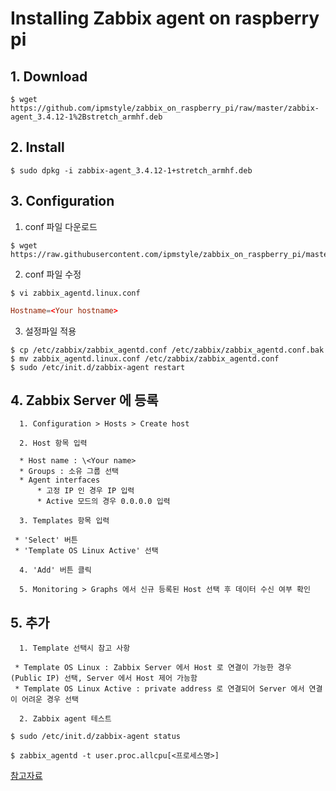 # Installing Zabbix agent on raspberry pi



## 1. Download

  ```Shell
  $ wget https://github.com/ipmstyle/zabbix_on_raspberry_pi/raw/master/zabbix-agent_3.4.12-1%2Bstretch_armhf.deb
  ```

## 2. Install

   ```Shell
   $ sudo dpkg -i zabbix-agent_3.4.12-1+stretch_armhf.deb
   ```

## 3. Configuration

   1) conf 파일 다운로드

   ```Shell
   $ wget https://raw.githubusercontent.com/ipmstyle/zabbix_on_raspberry_pi/master/conf/zabbix_agentd.linux.conf
   ```

   2) conf 파일 수정

   ```Shell
   $ vi zabbix_agentd.linux.conf
   ```


   ```conf
   Hostname=<Your hostname>
   ```

   3) 설정파일 적용

   ```Shell
   $ cp /etc/zabbix/zabbix_agentd.conf /etc/zabbix/zabbix_agentd.conf.bak
   $ mv zabbix_agentd.linux.conf /etc/zabbix/zabbix_agentd.conf
   $ sudo /etc/init.d/zabbix-agent restart
   ```


## 4. Zabbix Server 에 등록

      1. Configuration > Hosts > Create host

      2. Host 항목 입력

      * Host name : \<Your name>
      * Groups : 소유 그룹 선택
      * Agent interfaces
          * 고정 IP 인 경우 IP 입력
          * Active 모드의 경우 0.0.0.0 입력

      3. Templates 항목 입력

     * 'Select' 버튼
     * 'Template OS Linux Active' 선택

      4. 'Add' 버튼 클릭

      5. Monitoring > Graphs 에서 신규 등록된 Host 선택 후 데이터 수신 여부 확인

## 5. 추가

      1. Template 선택시 참고 사항

     * Template OS Linux : Zabbix Server 에서 Host 로 연결이 가능한 경우 (Public IP) 선택, Server 에서 Host 제어 가능함
     * Template OS Linux Active : private address 로 연결되어 Server 에서 연결이 어려운 경우 선택

      2. Zabbix agent 테스트

```Shell
$ sudo /etc/init.d/zabbix-agent status

$ zabbix_agentd -t user.proc.allcpu[<프로세스명>]
```

[참고자료](http://www.zabbix.com/download.php)
